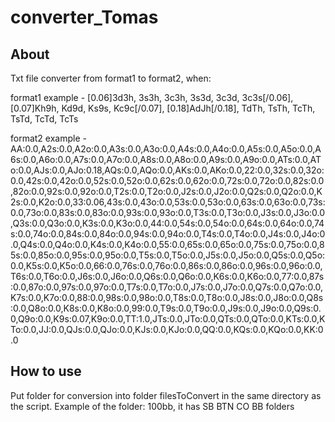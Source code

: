 # converter_Tomas



About
------------------------------------------------------
Txt file converter from format1 to format2, when:

format1 example - [0.06]3d3h, 3s3h, 3c3h, 3s3d, 3c3d, 3c3s[/0.06], [0.07]Kh9h, Kd9d, Ks9s, Kc9c[/0.07], [0.18]AdJh[/0.18], TdTh, TsTh, TcTh, TsTd, TcTd, TcTs

format2 example - AA:0.0,A2s:0.0,A2o:0.0,A3s:0.0,A3o:0.0,A4s:0.0,A4o:0.0,A5s:0.0,A5o:0.0,A6s:0.0,A6o:0.0,A7s:0.0,A7o:0.0,A8s:0.0,A8o:0.0,A9s:0.0,A9o:0.0,ATs:0.0,ATo:0.0,AJs:0.0,AJo:0.18,AQs:0.0,AQo:0.0,AKs:0.0,AKo:0.0,22:0.0,32s:0.0,32o:0.0,42s:0.0,42o:0.0,52s:0.0,52o:0.0,62s:0.0,62o:0.0,72s:0.0,72o:0.0,82s:0.0,82o:0.0,92s:0.0,92o:0.0,T2s:0.0,T2o:0.0,J2s:0.0,J2o:0.0,Q2s:0.0,Q2o:0.0,K2s:0.0,K2o:0.0,33:0.06,43s:0.0,43o:0.0,53s:0.0,53o:0.0,63s:0.0,63o:0.0,73s:0.0,73o:0.0,83s:0.0,83o:0.0,93s:0.0,93o:0.0,T3s:0.0,T3o:0.0,J3s:0.0,J3o:0.0,Q3s:0.0,Q3o:0.0,K3s:0.0,K3o:0.0,44:0.0,54s:0.0,54o:0.0,64s:0.0,64o:0.0,74s:0.0,74o:0.0,84s:0.0,84o:0.0,94s:0.0,94o:0.0,T4s:0.0,T4o:0.0,J4s:0.0,J4o:0.0,Q4s:0.0,Q4o:0.0,K4s:0.0,K4o:0.0,55:0.0,65s:0.0,65o:0.0,75s:0.0,75o:0.0,85s:0.0,85o:0.0,95s:0.0,95o:0.0,T5s:0.0,T5o:0.0,J5s:0.0,J5o:0.0,Q5s:0.0,Q5o:0.0,K5s:0.0,K5o:0.0,66:0.0,76s:0.0,76o:0.0,86s:0.0,86o:0.0,96s:0.0,96o:0.0,T6s:0.0,T6o:0.0,J6s:0.0,J6o:0.0,Q6s:0.0,Q6o:0.0,K6s:0.0,K6o:0.0,77:0.0,87s:0.0,87o:0.0,97s:0.0,97o:0.0,T7s:0.0,T7o:0.0,J7s:0.0,J7o:0.0,Q7s:0.0,Q7o:0.0,K7s:0.0,K7o:0.0,88:0.0,98s:0.0,98o:0.0,T8s:0.0,T8o:0.0,J8s:0.0,J8o:0.0,Q8s:0.0,Q8o:0.0,K8s:0.0,K8o:0.0,99:0.0,T9s:0.0,T9o:0.0,J9s:0.0,J9o:0.0,Q9s:0.0,Q9o:0.0,K9s:0.07,K9o:0.0,TT:1.0,JTs:0.0,JTo:0.0,QTs:0.0,QTo:0.0,KTs:0.0,KTo:0.0,JJ:0.0,QJs:0.0,QJo:0.0,KJs:0.0,KJo:0.0,QQ:0.0,KQs:0.0,KQo:0.0,KK:0.0





How to use
------------------------------------------------------
Put folder for conversion into folder filesToConvert in the same directory as the script. Example of the folder: 100bb, it has SB BTN CO BB folders
